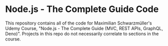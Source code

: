 # Node.js - The Complete Guide Code

This repository contains all of the code for Maximilian Schwarzmüller's Udemy Course, "Node.js - The Complete Guide (MVC, REST APIs, GraphQL, Deno)". Projects in this repo do not necessarily correlate to sections in the course.
